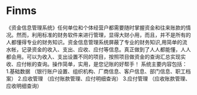 # Finms
 《资金信息管理系统》任何单位和个体经营户都需要随时掌握资金和往来账款的情况。然而，利用标准的财务软件来进行管理，显得大财小用，而且，并不是所有的人都懂得专业的财务知识。资金信息管理系统屏蔽了专业的财务知识,用简单的流水帐，记录资金的收入、支出、应收、应付等信息。真正做到了人人都能懂，人人都会用。可以为收入、支出设置不同的项目，按照项目做资金的查询汇总实现实收、应付帐的查询。操作简单，实用，是您记账的好帮手！  系统主要内容包括： 1.基础数据 （银行账户设置、组织机构、厂商信息、客户信息、部门信息、职工档案） 2.应收管理 （应付账款管理、应付明细查询） 3.应付管理 （应收账款管理、应收明细查询）
